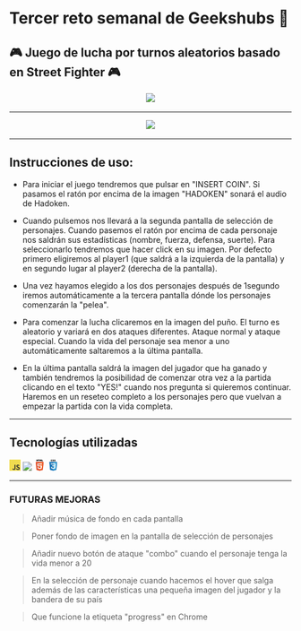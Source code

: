# Tercer reto semanal de Geekshubs 🚀

## 🎮 Juego de lucha por turnos aleatorios basado en Street Fighter 🎮

<p align="center">
<img src="https://www.fightersgeneration.com/characters2/ken-intro6.gif">
</p>

<hr />

<p align="center">
<img src="https://i.ibb.co/CvZxdLj/Captura-de-pantalla-2021-02-07-182524.png">
</p>

<hr />


## **Instrucciones de uso:**

- Para iniciar el juego tendremos que pulsar en "INSERT COIN". Si pasamos el ratón por encima de la imagen "HADOKEN" sonará el audio de Hadoken.

- Cuando pulsemos nos llevará a la segunda pantalla de selección de personajes. Cuando pasemos el ratón por encima de cada personaje nos saldrán sus estadísticas (nombre, fuerza, defensa, suerte). Para seleccionarlo tendremos que hacer click en su imagen. Por defecto primero eligiremos al player1 (que saldrá a la izquierda de la pantalla) y en segundo lugar al player2 (derecha de la pantalla).

- Una vez hayamos elegido a los dos personajes después de 1segundo iremos automáticamente a la tercera pantalla dónde los personajes comenzarán la "pelea".

- Para comenzar la lucha clicaremos en la imagen del puño. El turno es aleatorio y variará en dos ataques diferentes. Ataque normal y ataque especial. Cuando la vida del personaje sea menor a uno automáticamente saltaremos a la última pantalla.

- En la última pantalla saldrá la imagen del jugador que ha ganado y también tendremos la posibilidad de comenzar otra vez a la partida clicando en el texto "YES!" cuando nos pregunta si quieremos continuar. Haremos en un reseteo completo a los personajes pero que vuelvan a empezar la partida con la vida completa.

<hr />

## **Tecnologías utilizadas**

<p >
<img height="20" src="https://raw.githubusercontent.com/github/explore/80688e429a7d4ef2fca1e82350fe8e3517d3494d/topics/javascript/javascript.png"></code>
<code><img height="20" src="https://i.imgur.com/xGyFq6v.jpg"></code>
<code><img height="20" src="https://raw.githubusercontent.com/github/explore/80688e429a7d4ef2fca1e82350fe8e3517d3494d/topics/html/html.png"></code>
<code><img height="20" src="https://raw.githubusercontent.com/github/explore/80688e429a7d4ef2fca1e82350fe8e3517d3494d/topics/css/css.png"></code>


</p>



<hr />

### **FUTURAS MEJORAS**


> Añadir música de fondo en cada pantalla

> Poner fondo de imagen en la pantalla de selección de personajes

> Añadir nuevo botón de ataque "combo" cuando el personaje tenga la vida menor a 20

> En la selección de personaje cuando hacemos el hover que salga además de las características una pequeña imagen del jugador y la bandera de su país

> Que funcione la etiqueta "progress" en Chrome



